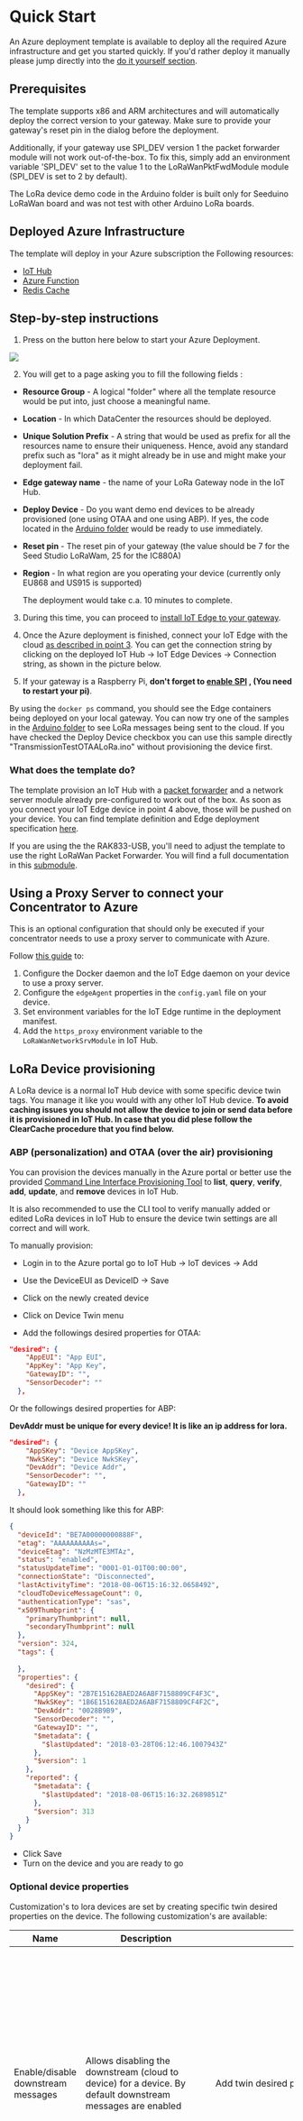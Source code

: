 # Quick Start

An Azure deployment template is available to deploy all the required Azure infrastructure and get you started quickly.
If you'd rather deploy it manually please jump directly into the [do it yourself section](devguide.md).

## Prerequisites

The template supports x86 and ARM architectures and will automatically deploy the correct version to your gateway. Make sure to provide your gateway's reset pin in the dialog before the deployment.

Additionally, if your gateway use SPI_DEV version 1 the packet forwarder module will not work out-of-the-box. To fix this, simply add an environment variable 'SPI_DEV' set to the value 1 to the LoRaWanPktFwdModule module (SPI_DEV is set to 2 by default).

The LoRa device demo code in the Arduino folder is built only for Seeduino LoRaWan board and was not test with other Arduino LoRa boards.

## Deployed Azure Infrastructure

The template will deploy in your Azure subscription the Following resources:

- [IoT Hub](https://azure.microsoft.com/en-us/services/iot-hub/)
- [Azure Function](https://azure.microsoft.com/en-us/services/functions/)
- [Redis Cache](https://azure.microsoft.com/en-us/services/cache/)

## Step-by-step instructions

1. Press on the button here below to start your Azure Deployment.

<a href="https://portal.azure.com/#create/Microsoft.Template/uri/https%3A%2F%2Fraw.githubusercontent.com%2FAzure%2Fiotedge-lorawan-starterkit%2Fmik-dev-arm%2FTemplate%2Fazuredeploy.json" target="_blank">
    <img src="http://azuredeploy.net/deploybutton.png"/>
</a>

2. You will get to a page asking you to fill the following fields :

- **Resource Group** - A logical "folder" where all the template resource would be put into, just choose a meaningful name.
- **Location** - In which DataCenter the resources should be deployed.
- **Unique Solution Prefix** - A string that would be used as prefix for all the resources name to ensure their uniqueness. Hence, avoid any standard prefix such as "lora" as it might already be in use and might make your deployment fail.
- **Edge gateway name** - the name of your LoRa Gateway node in the IoT Hub.
- **Deploy Device** - Do you want demo end devices to be already provisioned (one using OTAA and one using ABP). If yes, the code located in the [Arduino folder](/Arduino) would be ready to use immediately.
- **Reset pin** - The reset pin of your gateway (the value should be 7 for the Seed Studio LoRaWam, 25 for the IC880A)
- **Region** - In what region are you operating your device (currently only EU868 and US915 is supported)

  The deployment would take c.a. 10 minutes to complete.

3. During this time, you can proceed to [install IoT Edge to your gateway](https://docs.microsoft.com/en-us/azure/iot-edge/how-to-install-iot-edge-linux-arm).

4. Once the Azure deployment is finished, connect your IoT Edge with the cloud [as described in point 3](https://docs.microsoft.com/en-us/azure/iot-edge/how-to-install-iot-edge-linux-arm#configure-the-azure-iot-edge-security-daemon). You can get the connection string by clicking on the deployed IoT Hub -> IoT Edge Devices -> Connection string, as shown in the picture below.

5. If your gateway is a Raspberry Pi, **don't forget to [enable SPI](https://www.makeuseof.com/tag/enable-spi-i2c-raspberry-pi/) , (You need to restart your pi)**.

By using the `docker ps` command, you should see the Edge containers being deployed on your local gateway. You can now try one of the samples in the [Arduino folder](/Arduino) to see LoRa messages being sent to the cloud. If you have checked the Deploy Device checkbox you can use this sample directly "TransmissionTestOTAALoRa.ino" without provisioning the device first.

### What does the template do?

The template provision an IoT Hub with a [packet forwarder](https://github.com/Lora-net/packet_forwarder) and a network server module already pre-configured to work out of the box. As soon as you connect your IoT Edge device in point 4 above, those will be pushed on your device. You can find template definition and Edge deployment specification [here](/Template).

If you are using the the RAK833-USB, you'll need to adjust the template to use the right LoRaWan Packet Forwarder. You will find a full documentation in this [submodule](/Docs/LoRaWanPktFwdRAK833USB).

## Using a Proxy Server to connect your Concentrator to Azure

This is an optional configuration that should only be executed if your concentrator needs to use a proxy server to communicate with Azure.

Follow [this guide](./LoRaEngine#use-a-proxy-server-to-connect-your-concentrator-to-azure) to:

1. Configure the Docker daemon and the IoT Edge daemon on your device to use a proxy server.
2. Configure the `edgeAgent` properties in the `config.yaml` file on your device.
3. Set environment variables for the IoT Edge runtime in the deployment manifest.
4. Add the `https_proxy` environment variable to the `LoRaWanNetworkSrvModule` in IoT Hub.

## LoRa Device provisioning

A LoRa device is a normal IoT Hub device with some specific device twin tags. You manage it like you would with any other IoT Hub device.
**To avoid caching issues you should not allow the device to join or send data before it is provisioned in IoT Hub. In case that you did plese follow the ClearCache procedure that you find below.**

### ABP (personalization) and OTAA (over the air) provisioning

You can  provision the devices manually in the Azure portal or better use the provided [Command Line Interface Provisioning Tool](../Tools/Cli-LoRa-Device-Provisioning) to **list**, **query**, **verify**, **add**, **update**, and **remove**  devices in IoT Hub.

It is also recommended to use the CLI tool to verify manually added or edited LoRa devices in IoT Hub to ensure the device twin settings are all correct and will work.

To manually provision:

- Login in to the Azure portal go to IoT Hub -> IoT devices -> Add
- Use the DeviceEUI as DeviceID -> Save
- Click on the newly created device
- Click on Device Twin menu

- Add the followings desired properties for OTAA:

```json
"desired": {
    "AppEUI": "App EUI",
    "AppKey": "App Key",
    "GatewayID": "",
    "SensorDecoder": ""
  },
```

Or the followings desired properties for ABP:

**DevAddr must be unique for every device! It is like an ip address for lora.**

```json
"desired": {
    "AppSKey": "Device AppSKey",
    "NwkSKey": "Device NwkSKey",
    "DevAddr": "Device Addr",
    "SensorDecoder": "",
    "GatewayID": ""
  },
```

It should look something like this for ABP:

```json
{
  "deviceId": "BE7A00000000888F",
  "etag": "AAAAAAAAAAs=",
  "deviceEtag": "NzMzMTE3MTAz",
  "status": "enabled",
  "statusUpdateTime": "0001-01-01T00:00:00",
  "connectionState": "Disconnected",
  "lastActivityTime": "2018-08-06T15:16:32.0658492",
  "cloudToDeviceMessageCount": 0,
  "authenticationType": "sas",
  "x509Thumbprint": {
    "primaryThumbprint": null,
    "secondaryThumbprint": null
  },
  "version": 324,
  "tags": {
  
  },
  "properties": {
    "desired": {
      "AppSKey": "2B7E151628AED2A6ABF7158809CF4F3C",
      "NwkSKey": "1B6E151628AED2A6ABF7158809CF4F2C",
      "DevAddr": "0028B9B9",
      "SensorDecoder": "",
      "GatewayID": "",
      "$metadata": {
        "$lastUpdated": "2018-03-28T06:12:46.1007943Z"
      },
      "$version": 1
    },
    "reported": {
      "$metadata": {
        "$lastUpdated": "2018-08-06T15:16:32.2689851Z"
      },
      "$version": 313
    }
  }
}
```

- Click Save
- Turn on the device and you are ready to go

### Optional device properties

Customization's to lora devices are set by creating specific twin desired properties on the device. The following customization's are available:

|Name|Description|Configuration|When to use|
|-|-|-|-|
|Enable/disable downstream messages|Allows disabling the downstream (cloud to device) for a device. By default downstream messages are enabled| Add twin desired property `"Downlink": false` to disable downstream messages. The absence of the twin property or setting value to `true` will enable downlink messages.|Disabling downlink on devices decreases message processing latency, since the network server will not look for cloud to device messages when an uplink is received. Only disable it in devices that are not expecting messages from cloud. Acknowledgement of confirmed upstream are sent to devices even when downlink is set to false|
|Preferred receive window|Allows setting the device preferred receive window (RX1 or RX2). The default preferred receive window is 1| Add twin desired property `"PreferredWindow": 2` sets RX2 as preferred window. The absence of the twin property or setting the value to `1` will set RX1 as preferred window.|Using the second receive window increases the chances that the end application can process the upstream message and send a cloud to device message to the lora device without requiring and additional upstream message. Basically completing the round trip in less than 2 seconds.|
|Message Deduplication|Allows controlling the handling of duplicate messages received by multiple gateways.The default is None.| Add twin desired property `"Deduplication": "Drop"` to instruct dropping duplicate messages on the gateway, set it to `"Mark"` if you want to mark messages to the IotHub with `"dupmsg": true` in case the message was already processed. Example payload: Device: [47AAC86800430028], Data:[{"time":null,"tmms":0,"tmst":3201165987,"freq":868.3,"chan":1,"rfch":1,"stat":1,"modu":"LORA","datr":"SF7BW125","codr":"4/5","rssi":-61,"lsnr":8.2,"size":14,"data":{"value":1},"port":10,"fcnt":2,"rawdata":"QImRWQIAAgAK8I3rbqc=","eui":"47AAC86800430028","gatewayid":"simulatorpaschule1","edgets":1550501633879,`"dupmsg": true`}]|Deduplication on the gateway allows you to control how you want to handle duplicate messages in a multi gateway environment without having to add additional logic on the receiving or processing end. |
| RX1 Datarate Offset | Allows setting an offset between received Datarate and retransmit datarate as specified in the LoRa Specifiations. Valid for OTAA devices. If an invalid value is provided the network server will use default value 0. | Add twin desired property `"RX1DROffset": # ` where # is a valid specification number to create an offset of # between received Datarate and Transmit Datarate. Please find the full table in the LoRa Specification example: upstream DR2, with a RX1DROffset of 1 will result in a transmission on DR1 | Setting an offset between receive and transmit could help deal with very saturated network. Warning, this is an advanced option, please only use if you are aware of your network specification.|
| RX2 Datarate | Allows setting a custom Datarate for second receive windows. Valid for OTAA devices. If an invalid value is provided the network server will use default value 0 (DR0). | Add twin desired property `"RX2DataRate": # ` where # is a valid specification number to set the RX2 DR to DR#. Example: if a value of 2 is provided, second receive windows will use DR2 instead of the default DR0. | Setting a custom RX2 Datarate could help your RX2 devices to benefit of higher datarate. Warning, this is an advanced topic, changing it to higher datarate could be very dangerous and result in RX2 becoming unusable if the devices are not within reach of the specified datarate. Usage of this feature is especially not recommanded if ADR is enabled.
| RX Delay | Allows setting a custom wait time between receiving and transmission as specified in the specification. | Add twin desired property `"RXDelay": # ` where # is a valid specification number to set the RxDelay to wait for # seconds. Note that values 0 and 1 are default. Example: if a value of 2 is provided, The RX1 transmit windows will open 2 second after receiving the message. RX2 windows will always stay 1 second after RX1 | Setting a custom RXDelay could be usefull in case of long processing time, this could give more time to the server/device to compute their answers and lower the risk of missing the transmission windows.  The defaults should work in most production scenarios, we recommend to use the default unless you have an explicit need for a longer delay|
|Disable ABP relax mode|Allows to disable the relax mode when using ABP. By default relaxed mode is enabled | Add twin desired property `"ABPRelaxMode": false` will disable relaxed mode.|Disable the relaxed mode to minimize reply attack possiblitites. Allowing relaxed mode, allows a device to reset framecounters on the server by specifying 0/1. **Important**: in production deployments, we recommend turning relaxed mode off|
|Specify frame counter up start value|Allows to explicitly specify a frame counter up start value. If the device joins, this value will be used to validate the first frame and initialize the server state for the device.| Add twin desired property `"FCntUpStart": 10` will set the frame counter up to 10.|If you disable ABP relax mode (see ABPRelaxMode) you usually want to set this value. In general, if your device starts with anything but 0 or 1, you specify the value here. If your device has relaxed mode disabled or uses 32 bit counters and got out of sync, this is a way to re-synchronize the counter between the server and the device. see 32bit counter support and reset counter|
|Specify frame counter down start value|Allows to explicitly specify a frame counter down start value.| Add twin desired property `"FCntDownStart": 10` will set the frame counter up to 10.|If your device expects a frame counter down other than 1 in the first message, use this to configure the value|
|32bit counter support|Allow the usage of 32bit counters on your device.| Add twin desired property `"Supports32BitFCnt": true` will enable 32bit support for your device.|Your device will keep a 32bit counter but only sends the lower 16bit over the wire. The server will infere the upper 16bit by looking at the traffic. The additional 2 bytes increase security and minimize the reply atack surface|
|Reset counter|Allows to reset the frame counters to the FCntUpStart/FCntDownStart values respectively.| Add twin desired property `"FCntResetCounter": 1` will use the values specified in `"FCntUpStart"` and `"FCntDownStart"` to set the framecounters to the desired values. The `"FCntResetCounter"` in the desired properties has to be higher than the value in the reported properties for this to take effect. If there is no value in the reporte properties yet, it will be applied and the reported properties get updated, as soon as the counters got updated.|If your device got out of sync (missed frames larger than the specified MAX_FCNT_GAP in the specification (16384 as of this writing)), you can re-synchronize the counters using this reset mechanism.|
|Device Connection Timeout|Allows defining a sliding expiration to the connection between the leaf device and IoT/Edge Hub. The default is none, which causes the connection to not be dropped|Add twin desired property `"KeepAliveTimeout": 60` to add a 60 seconds sliding expiration. The minimum value is 60 seconds. |Enabling device connection timeout allows a large device deployment to have a better usage of gateway resources by limiting open connections. We don't recommend enabling connection timeout in devices that send confirmed messages and/or expected cloud to device messages, as the reconnection time might prevent the network server from responding in time.|

**Important**: changes made to twin desired properties in devices that are already connected will only take effect once the network server is restarted or [cache is cleared](#cache-clearing).

### Device Reported Properties

This section provide a brief description of the device reported properties you can see appear on your device.

|Name|Description|Used By|
|-|-|-|
|DataRate|The Device Current Datarate|This value will be only reported if you are using Adaptive Data Rate||
|TxPower|The Device Current Transmit Power|This value will be only reported if you are using Adaptive Data Rate||
|NbRep|The Device Current repetition when transmitting. E.g. if set to two, the device will transmit twice his upstream messages|This value will be only reported if you are using Adaptive Data Rate||
|RX2DataRate|The Device Current Rx2Datarate|This value will be only reported if you set a Custom property as specified in the previous section. The two values might differ as a device value is currently updated only as part of the join process.||
|RX1DROffset|The Device Current RX1DROffset|This value will be only reported if you set a Custom property as specified in the previous section. The two values might differ as a device value is currently updated only as part of the join process.||
|RXDelay|The Device Current RXDelay|This value will be only reported if you set a Custom property as specified in the previous section. The two values might differ as a device value is currently updated only as part of the join process.||

### Decoders

The SensorDecoder tag is used to define which method will be used to decode the LoRa payload. If you leave it out or empty it will send the raw decrypted payload in the data field of the json message as Base64 encoded value to IoT Hub.

If you want to decode it on the Edge you have the following two options:

1. Specify a method that implements the right logic in the `LoraDecoders` class in the `LoraDecoders.cs` file of the `LoRaWan.NetworkServer`.

2. Adapt the [DecoderSample](./Samples/DecoderSample) which allows you to create and run your own LoRa message decoder in an independent container running on your LoRa gateway without having to edit the main LoRa Engine. [This description](./Samples/DecoderSample#azure-iot-edge-lorawan-starter-kit) shows you how to get started.

In both cases, we have already provided a simple decoder called `"DecoderValueSensor"` that takes the whole payload as a single numeric value and constructs the following json output as a response (The example of an Arduino sending a sensor value as string (i.e. "23.5") is available in the [Arduino folder](./Arduino)):

```json
{
  .....
    "data": {"value": 23.5}
  .....
}
```

To add the sample `"DecoderValueSensor"` to the sample LoRa device configured above, change it's desired properties in IoT Hub as follows for option 1:

```json
"desired": {
    "AppEUI": "App EUI",
    "AppKey": "App Key",
    "GatewayID": "",
    "SensorDecoder": "DecoderValueSensor"
  },
```

or as follows for option 2:

```json
"desired": {
    "AppEUI": "App EUI",
    "AppKey": "App Key",
    "GatewayID": "",
    "SensorDecoder": "http://your_container_name/api/DecoderValueSensor"
  },
```

The `"DecoderValueSensor"` decoder is not a best practice but it makes it easier to experiment sending sensor readings to IoT Hub without having to change any code.

if the SensorDecoder tag has a "http" in it's string value, it will forward the decoding call to an external decoder, as described in option 2 above, using standard Http. The call expects a return value with the same format as the json here above or an error string.

### Cache Clearing

Due to the gateway caching the device information (tags) for 1 day, if the device tries to connect before you have provisioned it, it will not be able to connect because it will be considered a device for another LoRa network.
To clear the cache and allow the device to connect follow these steps:

- IoT Hub -> IoT Edge -> click on the device ID of your gateway
- Click on LoRaWanNetworkSrvModule
- Click Direct Method
- Type "ClearCache" on Method Name
- Click Invoke Method

Alternatively you can restart the Gateway or the LoRaWanNetworkSrvModule container.

## Monitoring and Logging

There is a logging mechanism that outputs valuable information to the console of the docker container and can optionally forward these messages to IoT Hub.

You can control logging with the following environment variables in the **LoRaWanNetworkSrvModule** IoT Edge module:

| Variable  | Value                | Explanation                                                                              |
|-----------|----------------------|------------------------------------------------------------------------------------------|
| LOG_LEVEL | "1" or "Debug"       | Everything is logged, including the up- and downstream messages to the packet forwarder. |
|           | "2" or "Information" | Errors and information are logged.                                                       |
|           | "3" or "Error"       | Only errors are logged. (default if omitted)                                             |

For production environments, the **LOG_LEVEL** should be set to **Error**.

Setting **LOG_LEVEL** to **Debug** causes a lot of messages to be generated. Make sure to set **LOG_TO_HUB** to **false** in this case.

| Variable   | Value | Explanation                                          |
|------------|-------|------------------------------------------------------|
| LOG_TO_HUB | true  | Log info are sent from the module to IoT Hub.        |
|            | false | Log info is not sent to IoT Hub (default if omitted) |

You can use VSCode, [IoTHub explorer](https://github.com/Azure/iothub-explorer) or [Device Explorer](https://github.com/Azure/azure-iot-sdk-csharp/tree/master/tools/DeviceExplorer) to monitor the log messages directly in IoT Hub if **LOG_TO_HUB** is set to **true**.

Log in to the gateway and use `sudo docker logs LoRaWanNetworkSrvModule -f` to follow the logs if you are not logging to IoT Hub.

| Variable       | Value | Explanation                             |
|----------------|-------|-----------------------------------------|
| LOG_TO_CONSOLE | true  | Log to docker logs (default if omitted) |
|                | false | Does not log to docker logs             |

## Customize the solution & Deep dive

Have a look at the [LoRaEngine folder](/LoRaEngine) for more in details explanation.

## Cloud to device message

Sending cloud to device messages in the solution uses the following JSON format to describe the downstream:

```json
{
  "devEUI": "string",
  "fport": integer,
  "confirmed": boolean,
  "payload": "string",
  "rawPayload": "string",
  "macCommands":[
  	  { "cid": "string" }
  ]
}
```

#### Fields

|Field|Type|Description|Required|
|-|-|-|-|
|devEUI|String|Device EUI|Only when sending messages to class C devices
|fport|Integer|Payload fport, must be between 1 and 223 if you are sending data. 0 if it is Mac command|Yes
|confirmed|Boolean|Indicates if an ack is required from the LoRa device. By default `false`|No
|payload|String|Payload as text|Either `payload` or `rawPayload` must be provided|
|rawPayload|String|Payload as byte encoded in base64 format|Either `payload` or `rawPayload` must be provided|
|Mac command cid|String|Mac command identifier. The mac command `DevStatusCmd` is implemented, allowing you to request a device its status|

### Sending messages using the Azure Function

Sending messages to class A devices is a simple task, since those devices will send an upstream link giving the network server the chance of looking in [Azure IoT Hub cloud to device message queue](https://docs.microsoft.com/en-us/azure/iot-hub/iot-hub-devguide-messages-c2d) for pending downlink messages. Class C devices are complexer because they, for the most part, are only listening for messages. Using the cloud to message queue would not be very effective as it would require the network server to keep a client connection that would rarely be used, wasting resources. In this solution sending messages to class C devices is available through a direct method in the network server. However, in a multiple gateway scenario there is still the need to resolve the closest gateway before calling the relevant network server.

The companion Azure Function deployed with the solution has a HTTP based endpoint to send messages to LoRa devices. It takes away the complexity of figuring out the device type and closest gateway.

The function endpoint looks like `https://YOUR-FUNCTION-NAME.azurewebsites.net/api/cloudtodevicemessage/{devEUI}?code=YOUR-FUNCTION-APP-CODE`

To send a message to a device send a POST request including the content as the body:
```bash
curl -d '{"rawPayload": "AAA=","fport": 1}' -H "Content-Type: application/json" https://YOUR-FUNCTION-NAME.azurewebsites.net/api/cloudtodevicemessage/YOUR-DEVEUI?code=YOUR-FUNCTION-APP-CODE
```

Should return
```json
{"devEUI":"47AAC86800430028","messageID":"10c3e09f-0e58-4d28-8da1-37bb3fcf9435","deviceClassType":"A"}
```

### Class A devices

The solution support sending Cloud to device (C2D) messages to LoRa class A devices using [standard IoT Hub SDKs](https://docs.microsoft.com/en-us/azure/iot-hub/iot-hub-devguide-messages-c2d). The message body should follow the following contract:

![C2D portal](/Docs/Pictures/cloudtodevice.png)

The following tools can be used to send cloud to devices messages from Azure :

* [Azure Portal](http://portal.azure.com) &rarr; IoT Hub &rarr; Devices &rarr; message to device
* [Device Explorer](https://github.com/Azure/azure-iot-sdk-csharp/tree/master/tools/DeviceExplorer)
* [Visual Studio Code IoT Hub Extension](https://marketplace.visualstudio.com/items?itemName=vsciot-vscode.azure-iot-toolkit)

In confirmed messages a ConfirmedDataDown message will be send to the LoRa device (as in picture above and below). You can enable additional message tracking options by setting the C2D message id to a value (C2D message ID is automatically populated with the Device Explorer tool used in the image below).

![C2D portal](/Docs/Pictures/sendC2DConfirmed.png)

As soon as the device acknowledges the message, it will report it in the logs and as a message property named 'C2DMsgConfirmed' on a message upstream (or generate an empty message in case of an empty ack message). The value of the message property will be set to the C2D message id that triggered the response if not null, otherwise to 'C2D Msg Confirmation'. You can find here below a set of picture illustrating the response when the C2D message id was sent to the value '4d3d0cd3-603a-4e00-a441-74aa55f53401'.

![C2D portal](/Docs/Pictures/receiveC2DConfirmation.png)

### Class C devices

To send downstream messages to class C devices the following is required:

- The device twin desired property `"ClassType": "C"` must be set.
- The device must send at least one message upstream.

Once the requirements are met, sending downstream messages is achieved by calling the direct method `CloudToDeviceMessage` in the module client. In Azure Portal:

* [Azure Portal](http://portal.azure.com) &rarr; IoT Hub &rarr; IoT Edge &rarr; LoRaWanNetworkSrvModule (under Modules) &rarr; Direct Method
* [Visual Studio Code IoT Hub Extension](https://marketplace.visualstudio.com/items?itemName=vsciot-vscode.azure-iot-toolkit)

The method name is `CloudToDeviceMessage` and the payload is the JSON following the structure previously described. Don't forget to set a value to the `devEUI` property.

![C2D Class C portal](/Docs/Pictures/cloudtodevice-classc.png)

## MAC Commands

The Solution has an initial support for MAC Commands. Currently only the command Device Status is available. The command will return the device status (battery and communication margin). To try it, send a Cloud to Device message with the following format:

```json
{
  "fport": 0,
  "macCommands": [
    { "cid": "DevStatusCmd" }
  ]
}
```